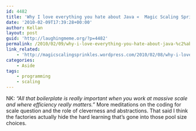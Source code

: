 ```yaml
---
id: 4482
title: 'Why I love everything you hate about Java «  Magic Scaling Sprinkles'
date: '2010-02-09T17:39:28+00:00'
author: Kellan
layout: post
guid: 'http://laughingmeme.org/?p=4482'
permalink: /2010/02/09/why-i-love-everything-you-hate-about-java-%c2%ab-magic-scaling-sprinkles/
link_related:
    - 'http://magicscalingsprinkles.wordpress.com/2010/02/08/why-i-love-everything-you-hate-about-java/'
categories:
    - Aside
tags:
    - programming
    - scaling
---
```


NK: *“All that boilerplate is really important when you work at massive scale and where efficiency really matters.”* More meditations on the coding for scale question and the role of cleverness and abstractions. That said I think the factories actually hide the hard learning that’s gone into those pool size choices.